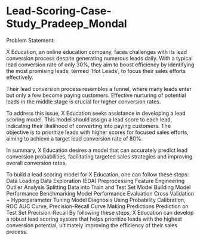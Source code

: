 # Lead-Scoring-Case-Study_Pradeep_Mondal
Problem Statement:

X Education, an online education company, faces challenges with its lead conversion process despite generating numerous leads daily. With a typical lead conversion rate of only 30%, they aim to boost efficiency by identifying the most promising leads, termed 'Hot Leads', to focus their sales efforts effectively.

Their lead conversion process resembles a funnel, where many leads enter but only a few become paying customers. Effective nurturing of potential leads in the middle stage is crucial for higher conversion rates.

To address this issue, X Education seeks assistance in developing a lead scoring model. This model should assign a lead score to each lead, indicating their likelihood of converting into paying customers. The objective is to prioritize leads with higher scores for focused sales efforts, aiming to achieve a target lead conversion rate of 80%.

In summary, X Education desires a model that can accurately predict lead conversion probabilities, facilitating targeted sales strategies and improving overall conversion rates.

To build a lead scoring model for X Education, one can follow these steps:
Data Loading
Data Exploration (EDA)
Preprocessing
Feature Engineering
Outlier Analysis
Splitting Data into Train and Test Set
Model Building
Model Performance Benchmarking
Model Performance Evaluation
Cross Validation + Hyperparameter Tuning
Model Diagnosis Using Probability Calibration, ROC AUC Curve, Precision-Recall Curve
Making Predictions
Prediction on Test Set
Precision-Recall
By following these steps, X Education can develop a robust lead scoring system that helps prioritize leads with the highest conversion potential, ultimately improving the efficiency of their sales process.
